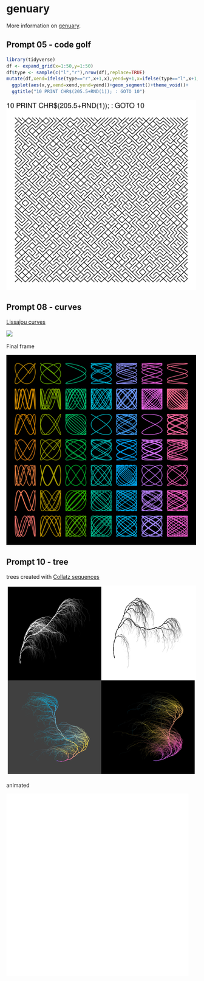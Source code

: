 
<!-- README.md is generated from README.Rmd. Please edit that file -->

# genuary

More information on [genuary](https://genuary2021.github.io/).

## Prompt 05 - code golf

``` r
library(tidyverse)
df <- expand_grid(x=1:50,y=1:50)
df$type <- sample(c("l","r"),nrow(df),replace=TRUE)
mutate(df,xend=ifelse(type=="r",x+1,x),yend=y+1,x=ifelse(type=="l",x+1,x)) %>% 
  ggplot(aes(x,y,xend=xend,yend=yend))+geom_segment()+theme_void()+
  ggtitle("10 PRINT CHR$(205.5+RND(1)); : GOTO 10")
```

<img src="img/05_golf.png" width="500px">

## Prompt 08 - curves

[Lissajou curves](https://en.wikipedia.org/wiki/Lissajous_curve)

<img src="img/08_curves.gif">

Final frame

<img src="img/08_curves.png" width="500px">

## Prompt 10 - tree

trees created with [Collatz
sequences](https://en.wikipedia.org/wiki/Collatz_conjecture)

<img src="img/10_trees.png" width="500px">

animated

<img src="img/10_tree.gif">
